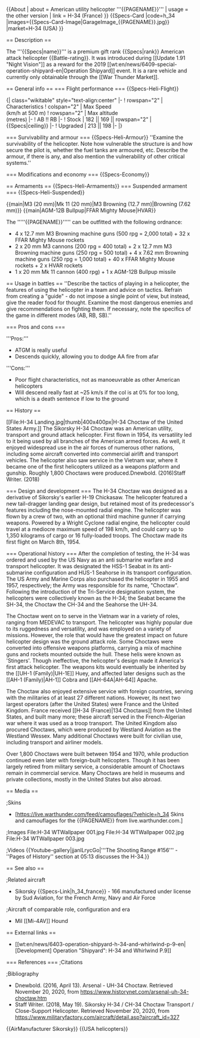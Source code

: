 {{About
| about = American utility helicopter '''{{PAGENAME}}'''
| usage = the other version
| link = H-34 (France)
}}
{{Specs-Card
|code=h_34
|images={{Specs-Card-Image|GarageImage_{{PAGENAME}}.jpg}}
|market=H-34 (USA)
}}

== Description ==

<!-- ''In the description, the first part should be about the history of and the creation and combat usage of the helicopter, as well as its key features. In the second part, tell the reader about the helicopter in the game. Insert a screenshot of the vehicle, so that if the novice player does not remember the vehicle by name, he will immediately understand what kind of vehicle the article is talking about.'' -->

The '''{{Specs|name}}''' is a premium gift rank {{Specs|rank}} American attack helicopter {{Battle-rating}}. It was introduced during [[Update 1.91 "Night Vision"]] as a reward for the 2019 [[wt:en/news/6409-special-operation-shipyard-en|Operation Shipyard]] event. It is a rare vehicle and currently only obtainable through the [[War Thunder Market]].

== General info ==
=== Flight performance ===
{{Specs-Heli-Flight}}

<!-- ''Describe how the helicopter behaves in the air. Speed, manoeuvrability, acceleration and allowable loads - these are the most important characteristics of the vehicle.'' -->

{| class="wikitable" style="text-align:center"
|-
! rowspan="2" | Characteristics
! colspan="2" | Max Speed<br>(km/h at 500 m)
! rowspan="2" | Max altitude<br>(metres)
|-
! AB !! RB
|-
! Stock
| 182 || 169 || rowspan="2" | {{Specs|ceiling}}
|-
! Upgraded
| 213 || 198
|-
|}

=== Survivability and armour ===
{{Specs-Heli-Armour}}
''Examine the survivability of the helicopter. Note how vulnerable the structure is and how secure the pilot is, whether the fuel tanks are armoured, etc. Describe the armour, if there is any, and also mention the vulnerability of other critical systems.''

=== Modifications and economy ===
{{Specs-Economy}}

== Armaments ==
{{Specs-Heli-Armaments}}
=== Suspended armament ===
{{Specs-Heli-Suspended}}

<!-- ''Describe the helicopter's suspended armament: additional cannons under the winglets, any bombs, and rockets. Since any helicopter is essentially only a platform for suspended weaponry, this section is significant and deserves your special attention. If there is no suspended weaponry remove this subsection.'' -->

{{main|M3 (20 mm)|Mk 11 (20 mm)|M3 Browning (12.7 mm)|Browning (7.62 mm)}}
{{main|AGM-12B Bullpup|FFAR Mighty Mouse|HVAR}}

The '''''{{PAGENAME}}''''' can be outfitted with the following ordnance:

- 4 x 12.7 mm M3 Browning machine guns (500 rpg = 2,000 total) + 32 x FFAR Mighty Mouse rockets
- 2 x 20 mm M3 cannons (200 rpg = 400 total) + 2 x 12.7 mm M3 Browning machine guns (250 rpg = 500 total) + 4 x 7.62 mm Browning machine guns (250 rpg = 1,000 total) + 40 x FFAR Mighty Mouse rockets + 2 x HVAR rockets
- 1 x 20 mm Mk 11 cannon (400 rpg) + 1 x AGM-12B Bullpup missile

== Usage in battles ==
''Describe the tactics of playing in a helicopter, the features of using the helicopter in a team and advice on tactics. Refrain from creating a "guide" - do not impose a single point of view, but instead, give the reader food for thought. Examine the most dangerous enemies and give recommendations on fighting them. If necessary, note the specifics of the game in different modes (AB, RB, SB).''

=== Pros and cons ===

<!-- ''Summarise and briefly evaluate the vehicle in terms of its characteristics and combat effectiveness. Mark its pros and cons in the bulleted list. Try not to use more than 6 points for each of the characteristics. Avoid using categorical definitions such as "bad", "good" and the like - use substitutions with softer forms such as "inadequate" and "effective".'' -->

'''Pros:'''

- ATGM is really useful
- Descends quickly, allowing you to dodge AA fire from afar

'''Cons:'''

- Poor flight characteristics, not as manoeuvrable as other American helicopters
- Will descend really fast at ~25 km/s if the col is at 0% for too long, which is a death sentence if low to the ground

== History ==

<!-- ''Describe the history of the creation and combat usage of the helicopter in more detail than in the introduction. If the historical reference turns out to be too long, take it to a separate article, taking a link to the article about the vehicle and adding a block "/History" (example: <nowiki>https://wiki.warthunder.com/(Vehicle-name)/History</nowiki>) and add a link to it here using the <code>main</code> template. Be sure to reference text and sources by using <code><nowiki><ref></ref></nowiki></code>, as well as adding them at the end of the article with <code><nowiki><references /></nowiki></code>. This section may also include the vehicle's dev blog entry (if applicable) and the in-game encyclopedia description (under <code><nowiki>=== In-game description ===</nowiki></code>, also if applicable).'' -->

[[File:H-34 Landing.jpg|thumb|400x400px|H-34 Choctaw of the United States Army.]]
The Sikorsky H-34 Choctaw was an American utility, transport and ground attack helicopter. First flown in 1954, its versatility led to it being used by all branches of the American armed forces. As well, it enjoyed widespread use in the air forces of numerous other nations, including some aircraft converted into commercial airlift and transport vehicles. The helicopter also saw service in the Vietnam war, where it became one of the first helicopters utilized as a weapons platform and gunship. Roughly 1,800 Choctaws were produced.<ref name=":0">Dnewbold. (2016)</ref><ref name=":1">Staff Writer. (2018)</ref>

=== Design and development ===
The H-34 Choctaw was designed as a derivative of Sikorsky's earlier H-19 Chickasaw.<ref name=":1" /> The helicopter featured a new tail-dragger landing gear design, but retained most of its predecessor's features including the nose-mounted radial engine. The helicopter was flown by a crew of two, with an optional third machine gunner if carrying weapons.<ref name=":0" /> Powered by a Wright Cyclone radial engine, the helicopter could travel at a mediocre maximum speed of 198 km/h,<ref name=":0" /> and could carry up to 1,350 kilograms of cargo or 16 fully-loaded troops. The Choctaw made its first flight on March 8th, 1954.<ref name=":0" /><ref name=":1" />

=== Operational history ===
After the completion of testing, the H-34 was ordered and used by the US Navy as an anti submarine warfare and transport helicopter.<ref name=":1" /> It was designated the HSS-1 Seabat in its anti-submarine configuration and HUS-1 Seahorse in its transport configuration.<ref name=":1" /> The US Army and Marine Corps also purchased the helicopter in 1955 and 1957, respectively; the Army was responsible for its name, "Choctaw".<ref name=":1" /> Following the introduction of the Tri-Service designation system, the helicopters were collectively known as the H-34; the Seabat became the SH-34, the Choctaw the CH-34 and the Seahorse the UH-34.<ref name=":1" />

The Choctaw went on to serve in the Vietnam war in a variety of roles, ranging from MEDEVAC to transport. The helicopter was highly popular due to its ruggedness and versatility, and was employed on a variety of missions. However, the role that would have the greatest impact on future helicopter design was the ground attack role. Some Choctaws were converted into offensive weapons platforms, carrying a mix of machine guns and rockets mounted outside the hull. These helis were known as 'Stingers'.<ref name=":0" /><ref name=":1" /> Though ineffective, the helicopter's design made it America's first attack helicopter. The weapons kits would eventually be inherited by the [[UH-1 (Family)|UH-1E]] Huey, and affected later designs such as the [[AH-1 (Family)|AH-1]] Cobra and [[AH-64A|AH-64]] Apache.<ref name=":0" /><ref name=":1" />

The Choctaw also enjoyed extensive service with foreign countries, serving with the militaries of at least 27 different nations. However, its next two largest operators (after the United States) were France and the United Kingdom. France received [[H-34 (France)|134 Choctaws]] from the United States, and built many more; these aircraft served in the French-Algerian war where it was used as a troop transport.<ref name=":0" /> The United Kingdom also procured Choctaws, which were produced by Westland Aviation as the Westland Wessex.<ref name=":0" /> Many additional Choctaws were built for civilian use, including transport and airliner models.

Over 1,800 Choctaws were built between 1954 and 1970,<ref name=":0" /> while production continued even later with foreign-built helicopters. Though it has been largely retired from military service, a considerable amount of Choctaws remain in commercial service.<ref name=":1" /> Many Choctaws are held in museums and private collections, mostly in the United States but also abroad.<ref name=":1" />

== Media ==

<!-- ''Excellent additions to the article would be video guides, screenshots from the game, and photos.'' -->

;Skins

- [https://live.warthunder.com/feed/camouflages/?vehicle=h_34 Skins and camouflages for the {{PAGENAME}} from live.warthunder.com.]

;Images
<gallery mode="packed" heights="150px">
File:H-34 WTWallpaper 001.jpg
File:H-34 WTWallpaper 002.jpg
File:H-34 WTWallpaper 003.jpg
</gallery>

;Videos
{{Youtube-gallery|jjanlLrycGo|'''The Shooting Range #156''' - ''Pages of History'' section at 05:13 discusses the H-34.}}

== See also ==

<!-- ''Links to the articles on the War Thunder Wiki that you think will be useful for the reader, for example:''
* ''reference to the series of the helicopter;''
* ''links to approximate analogues of other nations and research trees.'' -->

;Related aircraft

- Sikorsky {{Specs-Link|h_34_france}} - 166 manufactured under license by Sud Aviation, for the French Army, Navy and Air Force

;Aircraft of comparable role, configuration and era

- Mil [[Mi-4AV]] Hound

== External links ==

<!-- ''Paste links to sources and external resources, such as:''
* ''topic on the official game forum;''
* ''other literature.'' -->

- [[wt:en/news/6403-operation-shipyard-h-34-and-whirlwind-p-9-en|[Development] Operation "Shipyard": H-34 and Whirlwind P.9]]

=== References ===
;Citations
<references />

;Bibliography

- Dnewbold. (2016, April 13). Arsenal - UH-34 Choctaw. Retrieved November 20, 2020, from <nowiki>https://www.historynet.com/arsenal-uh-34-choctaw.htm</nowiki>
- Staff Writer. (2018, May 19). Sikorsky H-34 / CH-34 Choctaw Transport / Close-Support Helicopter. Retrieved November 20, 2020, from <nowiki>https://www.militaryfactory.com/aircraft/detail.asp?aircraft_id=327</nowiki>

{{AirManufacturer Sikorsky}}
{{USA helicopters}}
